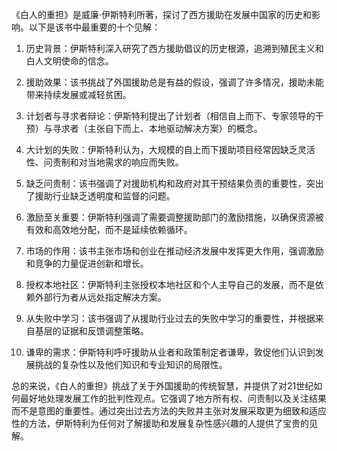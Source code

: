 《白人的重担》是威廉·伊斯特利所著，探讨了西方援助在发展中国家的历史和影响。以下是该书中最重要的十个见解：

1. 历史背景：伊斯特利深入研究了西方援助倡议的历史根源，追溯到殖民主义和白人文明使命的信念。

2. 援助效果：该书挑战了外国援助总是有益的假设，强调了许多情况，援助未能带来持续发展或减轻贫困。

3. 计划者与寻求者辩论：伊斯特利提出了计划者（相信自上而下、专家领导的干预）与寻求者（主张自下而上、本地驱动解决方案）的概念。

4. 大计划的失败：伊斯特利认为，大规模的自上而下援助项目经常因缺乏灵活性、问责制和对当地需求的响应而失败。

5. 缺乏问责制：该书强调了对援助机构和政府对其干预结果负责的重要性，突出了援助行业缺乏透明度和监督的问题。

6. 激励至关重要：伊斯特利强调了需要调整援助部门的激励措施，以确保资源被有效和高效地分配，而不是延续依赖循环。

7. 市场的作用：该书主张市场和创业在推动经济发展中发挥更大作用，强调激励和竞争的力量促进创新和增长。

8. 授权本地社区：伊斯特利主张授权本地社区和个人主导自己的发展，而不是依赖外部行为者从远处指定解决方案。

9. 从失败中学习：该书强调了从援助行业过去的失败中学习的重要性，并根据来自基层的证据和反馈调整策略。

10. 谦卑的需求：伊斯特利呼吁援助从业者和政策制定者谦卑，敦促他们认识到发展挑战的复杂性以及他们知识和专业知识的局限性。

总的来说，《白人的重担》挑战了关于外国援助的传统智慧，并提供了对21世纪如何最好地处理发展工作的批判性观点。它强调了地方所有权、问责制以及关注结果而不是意图的重要性。通过突出过去方法的失败并主张对发展采取更为细致和适应性的方法，伊斯特利为任何对了解援助和发展复杂性感兴趣的人提供了宝贵的见解。